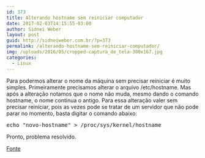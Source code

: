 ```yaml
---
id: 373
title: Alterando hostname sem reiniciar computador
date: 2017-02-03T14:15:55-03:00
author: Sidnei Weber
layout: post
guid: http://sidneiweber.com.br/?p=373
permalink: /alterando-hostname-sem-reiniciar-computador/
img: /uploads/2016/05/cropped-captura_de_tela-300x167.jpg
categories:
  - Linux
---
```

Para podermos alterar o nome da máquina sem precisar reiniciar é muito simples. Primeiramente precisamos alterar o arquivo /etc/hostname. Mas após a alteração notamos que o nome não muda, mesmo dando o comando hostname, o nome continua o antigo. Para essa alteração valer sem precisar reiniciar, pois as vezes pode se tratar de um servidor que não pode parar no momento, basta digitar o comando abaixo:

<pre class="lang:sh decode:true ">echo "novo-hostname" &gt; /proc/sys/kernel/hostname</pre>

Pronto, problema resolvido.

[Fonte](https://www.vivaolinux.com.br/dica/Debian-Wheezy-Alterando-hostname-sem-reiniciar)